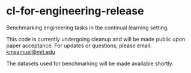 # cl-for-engineering-release
Benchmarking engineering tasks in the continual learning setting.

This code is currently undergoing cleanup and will be made public upon paper acceptance.
For updates or questions, please email: kmsamuel@mit.edu

The datasets used for benchmarking will be made available shortly.
